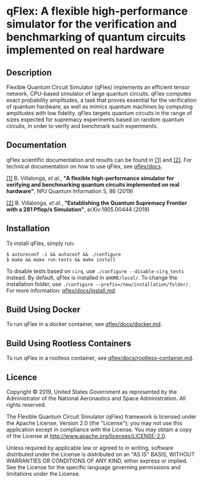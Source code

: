# qFlex: A flexible high-performance simulator for the verification and benchmarking of quantum circuits implemented on real hardware

## Description

Flexible Quantum Circuit Simulator (qFlex) implements an efficient tensor
network, CPU-based simulator of large quantum circuits. qFlex computes exact
probability amplitudes, a task that proves essential for the verification of
quantum hardware, as well as mimics quantum machines by computing amplitudes
with low fidelity.  qFlex targets quantum circuits in the range of sizes
expected for supremacy experiments based on random quantum circuits, in order to
verify and benchmark such experiments.

## Documentation

qFlex scientific documentation and results can be found in 
[[1]](https://arxiv.org/abs/1811.09599) and [[2]](https://arxiv.org/abs/1905.00444).
For technical documentation on how to use qFlex, see [qflex/docs](/docs).

[[1]](https://arxiv.org/abs/1811.09599) B. Villalonga, *et al.*, **"A flexible 
high-performance simulator for verifying and benchmarking quantum circuits 
implemented on real hardware"**, NPJ Quantum Information 5, 86 (2019)

[[2]](https://arxiv.org/abs/1905.00444) B. Villalonga, *et al.*, **"Establishing
the Quantum Supremacy Frontier with a 281 Pflop/s Simulation"**, arXiv:1905.00444 (2019)

## Installation

To install qFlex, simply run:

```
$ autoreconf -i && autoconf && ./configure 
$ make && make run-tests && make install
```
To disable tests based on `cirq`, use `./configure --disable-cirq_tests`
instead. By default, qFlex is installed in `$HOME/local/`. To change the
installation folder, use `./configure --prefix=/new/installation/folder/`. For more information:
[qflex/docs/install.md](/docs/install.md).

## Build Using Docker

To run qFlex in a docker container, see [qflex/docs/docker.md](/docs/docker.md).

## Build Using Rootless Containers

To run qFlex in a rootless container, see
[qflex/docs/rootless-container.md](/docs/rootless-container.md).

## Licence

Copyright © 2019, United States Government as represented by the Administrator
of the National Aeronautics and Space Administration. All rights reserved.

The Flexible Quantum Circuit Simulator (qFlex) framework is licensed under the
Apache License, Version 2.0 (the "License"); you may not use this application
except in compliance with the License. You may obtain a copy of the License at
http://www.apache.org/licenses/LICENSE-2.0. 

Unless required by applicable law or agreed to in writing, software distributed
under the License is distributed on an "AS IS" BASIS, WITHOUT WARRANTIES OR
CONDITIONS OF ANY KIND, either express or implied. See the License for the
specific language governing permissions and limitations under the License.
